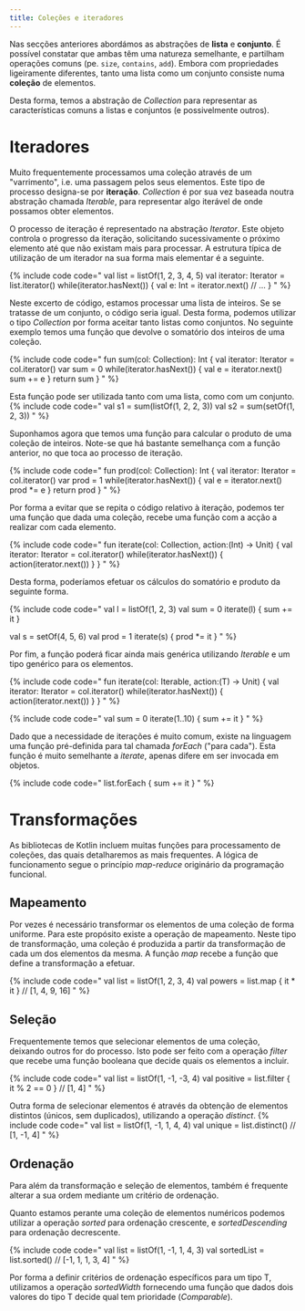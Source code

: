 ```yaml
---
title: Coleções e iteradores
---
```


Nas secções anteriores abordámos as abstrações de **lista** e **conjunto**. É possível constatar que ambas têm uma natureza semelhante, e partilham operações comuns (pe. `size`, `contains`, `add`). Embora com propriedades ligeiramente diferentes, tanto uma lista como um conjunto consiste numa **coleção** de elementos.

Desta forma, temos a abstração de *Collection* para representar as características comuns a listas e conjuntos (e possivelmente outros).


# Iteradores
Muito frequentemente processamos uma coleção através de um "varrimento", i.e. uma passagem pelos seus elementos. Este tipo de processo designa-se por **iteração**. *Collection* é por sua vez baseada noutra abstração chamada *Iterable*, para representar algo iterável de onde possamos obter elementos.

O processo de iteração é representado na abstração *Iterator*. Este objeto controla o progresso da iteração, solicitando sucessivamente o próximo elemento até que não existam mais para processar. A estrutura típica de utilização de um iterador na sua forma mais elementar é a seguinte.

{% include code code="
val list = listOf(1, 2, 3, 4, 5)
val iterator: Iterator<Int> = list.iterator()
while(iterator.hasNext()) {
  val e: Int = iterator.next()
  // ...
}
"
%}

Neste excerto de código, estamos processar uma lista de inteiros. Se se tratasse de um conjunto, o código seria igual. Desta forma, podemos utilizar o tipo *Collection* por forma aceitar tanto listas como conjuntos. No seguinte exemplo temos uma função que devolve o somatório dos inteiros de uma coleção.

{% include code code="
fun sum(col: Collection<Int>): Int {
    val iterator: Iterator<Int> = col.iterator()
    var sum = 0
    while(iterator.hasNext()) {
        val e = iterator.next()
        sum += e
    }
    return sum
}
"
%}

Esta função pode ser utilizada tanto com uma lista, como com um conjunto.
{% include code code="
val s1 = sum(listOf(1, 2, 2, 3))
val s2 = sum(setOf(1, 2, 3))
"
%}

Suponhamos agora que temos uma função para calcular o produto de uma coleção de inteiros. Note-se que há bastante semelhança com a função anterior, no que toca ao processo de iteração.

{% include code code="
fun prod(col: Collection<Int>): Int {
    val iterator: Iterator<Int> = col.iterator()
    var prod = 1
    while(iterator.hasNext()) {
        val e = iterator.next()
        prod *= e
    }
    return prod
}
"
%}

Por forma a evitar que se repita o código relativo à iteração, podemos ter uma função que dada uma coleção, recebe uma função com a acção a realizar com cada elemento.

{% include code code="
fun <Int> iterate(col: Collection<Int>, action:(Int) -> Unit) {
    val iterator: Iterator<Int> = col.iterator()
    while(iterator.hasNext()) {
        action(iterator.next())
    }
}
"
%}

Desta forma, poderíamos efetuar os cálculos do somatório e produto da seguinte forma.

{% include code code="
val l = listOf(1, 2, 3)
val sum = 0
iterate(l) { sum += it }

val s = setOf(4, 5, 6)
val prod = 1
iterate(s) { prod *= it }
"
%}

Por fim, a função poderá ficar ainda mais genérica utilizando *Iterable* e um tipo genérico para os elementos.

{% include code code="
fun <T> iterate(col: Iterable<T>, action:(T) -> Unit) {
    val iterator: Iterator<T> = col.iterator()
    while(iterator.hasNext()) {
        action(iterator.next())
    }
}
"
%}

{% include code code="
val sum = 0
iterate(1..10) { sum += it }
"
%}

Dado que a necessidade de iterações é muito comum, existe na linguagem uma função pré-definida para tal chamada *forEach* ("para cada"). Esta função é muito semelhante a *iterate*, apenas difere em ser invocada em objetos.

{% include code code="
list.forEach { sum += it }
"
%}


# Transformações

As bibliotecas de Kotlin incluem muitas funções para processamento de coleções, das quais detalharemos as mais frequentes. A lógica de funcionamento segue o princípio *map-reduce* originário da programação funcional.

## Mapeamento
Por vezes é necessário transformar os elementos de uma coleção de forma uniforme. Para este propósito existe a operação de mapeamento.
Neste tipo de transformação, uma coleção é produzida a partir da transformação de cada um dos elementos da mesma. A função *map* recebe a função que define a transformação a efetuar.

{% include code code="
val list = listOf(1, 2, 3, 4)
val powers = list.map { it * it } // [1, 4, 9, 16]
"
%}

## Seleção
Frequentemente temos que selecionar elementos de uma coleção, deixando outros for do processo. Isto pode ser feito com a operação *filter* que recebe uma função booleana que decide quais os elementos a incluir.

{% include code code="
val list = listOf(1, -1, -3, 4)
val positive = list.filter { it % 2 == 0 } // [1, 4]
"
%}

Outra forma de selecionar elementos é através da obtenção de elementos distintos (únicos, sem duplicados), utilizando a operação *distinct*.
{% include code code="
val list = listOf(1, -1, 1, 4, 4)
val unique = list.distinct() // [1, -1, 4]
"
%}

## Ordenação
Para além da transformação e seleção de elementos, também é frequente alterar a sua ordem mediante um critério de ordenação.

Quanto estamos perante uma coleção de elementos numéricos podemos utilizar a operação *sorted* para ordenação crescente, e *sortedDescending* para ordenação decrescente.

{% include code code="
val list = listOf(1, -1, 1, 4, 3)
val sortedList = list.sorted() // [-1, 1, 1, 3, 4]
"
%}

Por forma a definir critérios de ordenação específicos para um tipo T, utilizamos a operação *sortedWidth* fornecendo uma função que dados dois valores do tipo T decide qual tem prioridade (*Comparable*).



<!--
## Redução
As operações anteriores transformam, filtram, ou reordenam elementos. O processo de **redução** consiste em calcular algo a partir dos elementos resultantes das transformações anteriores.

A operação *reduce* efetua um cálculo
recebe uma função que dado

{% include code code="
fun factorial2(n: Int): Int = (1..n).reduce { r, d ->
    r * d
}
"
%}
-->

<!--
### Funções auxiliares de coleções numéricas

count
maxOrNull, minOrNull
average
-->
